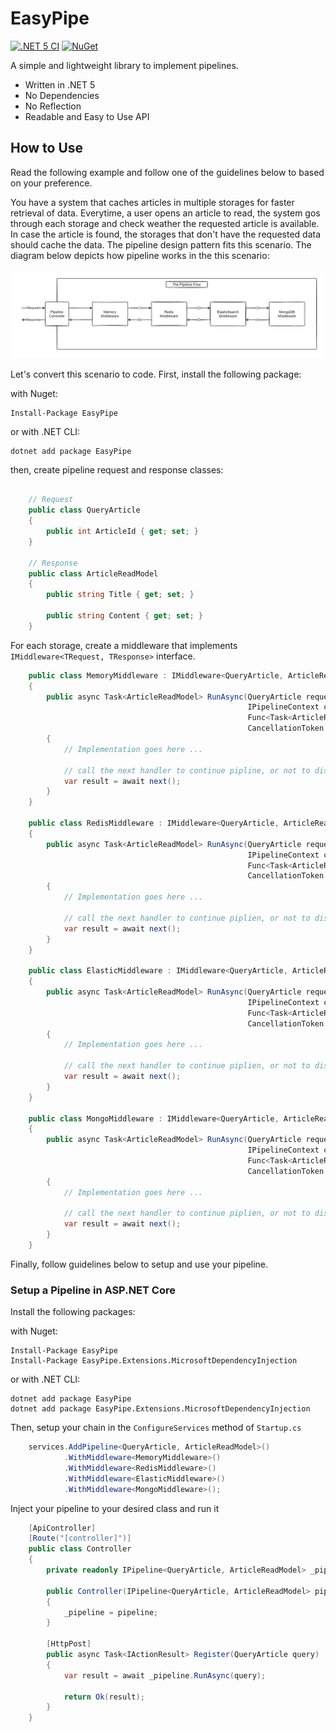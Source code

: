# EasyPipe
[![.NET 5 CI](https://github.com/zoomit-org/EasyPipe/actions/workflows/dotnet.yml/badge.svg)](https://github.com/zoomit-org/EasyPipe/actions/workflows/dotnet.yml)
[![NuGet](https://img.shields.io/nuget/vpre/EasyPipe.svg)](https://www.nuget.org/packages/EasyPipe)


A simple and lightweight library to implement pipelines.

* Written in .NET 5
* No Dependencies
* No Reflection
* Readable and Easy to Use API

## How to Use

Read the following example and follow one of the guidelines below to based on your preference.


You have a system that caches articles in multiple storages for faster retrieval of data. Everytime, a user opens an article to read, the system gos through each storage and check weather the requested article is available. In case the article is found, the storages that don't have the requested data should cache the data. The pipeline design pattern fits this scenario. The diagram below depicts how pipeline works in the this scenario:


![The Pipeline Flow Diagram](assets/diagrams/pipeline-flow.jpg)

Let's convert this scenario to code. First, install the following package:

with Nuget:
```
Install-Package EasyPipe
```

or with .NET CLI:

```
dotnet add package EasyPipe
```

then, create pipeline request and response classes:

```c#
    
    // Request
    public class QueryArticle
    {
        public int ArticleId { get; set; }
    }
    
    // Response
    public class ArticleReadModel
    {
        public string Title { get; set; }
        
        public string Content { get; set; }
    }
```

For each storage, create a middleware that implements `IMiddleware<TRequest, TResponse>` interface.

```c#
    public class MemoryMiddleware : IMiddleware<QueryArticle, ArticleReadModel>
    {
        public async Task<ArticleReadModel> RunAsync(QueryArticle request,
                                                     IPipelineContext context,
                                                     Func<Task<ArticleReadModel>> next,
                                                     CancellationToken cancellationToken)
        {
            // Implementation goes here ...
            
            // call the next handler to continue pipline, or not to discontinue pipeline
            var result = await next();
        }
    }
    
    public class RedisMiddleware : IMiddleware<QueryArticle, ArticleReadModel>
    {
        public async Task<ArticleReadModel> RunAsync(QueryArticle request,
                                                     IPipelineContext context,
                                                     Func<Task<ArticleReadModel>> next,
                                                     CancellationToken cancellationToken)
        {
            // Implementation goes here ...
            
            // call the next handler to continue piplien, or not to discontinue pipeline
            var result = await next();
        }
    }
    
    public class ElasticMiddleware : IMiddleware<QueryArticle, ArticleReadModel>
    {
        public async Task<ArticleReadModel> RunAsync(QueryArticle request,
                                                     IPipelineContext context,
                                                     Func<Task<ArticleReadModel>> next,
                                                     CancellationToken cancellationToken)
        {
            // Implementation goes here ...
            
            // call the next handler to continue piplien, or not to discontinue pipeline
            var result = await next();
        }
    }    
    
    public class MongoMiddleware : IMiddleware<QueryArticle, ArticleReadModel>
    {
        public async Task<ArticleReadModel> RunAsync(QueryArticle request,
                                                     IPipelineContext context,
                                                     Func<Task<ArticleReadModel>> next,
                                                     CancellationToken cancellationToken)
        {
            // Implementation goes here ...
            
            // call the next handler to continue piplien, or not to discontinue pipeline
            var result = await next();           
        }
    }
```

Finally, follow guidelines below to setup and use your pipeline. 

### Setup a Pipeline in ASP.NET Core

Install the following packages:

with Nuget:
```
Install-Package EasyPipe
Install-Package EasyPipe.Extensions.MicrosoftDependencyInjection
```

or with .NET CLI:

```
dotnet add package EasyPipe
dotnet add package EasyPipe.Extensions.MicrosoftDependencyInjection
```

Then, setup your chain in the `ConfigureServices` method of `Startup.cs`

```c#
    services.AddPipeline<QueryArticle, ArticleReadModel>()
            .WithMiddleware<MemoryMiddleware>()
            .WithMiddleware<RedisMiddleware>()
            .WithMiddleware<ElasticMiddleware>()
            .WithMiddleware<MongoMiddleware>();
```

Inject your pipeline to your desired class and run it

```c#
    [ApiController]
    [Route("[controller]")]
    public class Controller
    {
        private readonly IPipeline<QueryArticle, ArticleReadModel> _pipeline;

        public Controller(IPipeline<QueryArticle, ArticleReadModel> pipeline)
        {
            _pipeline = pipeline;
        }

        [HttpPost]
        public async Task<IActionResult> Register(QueryArticle query)
        {
            var result = await _pipeline.RunAsync(query);

            return Ok(result);
        }
    }
```